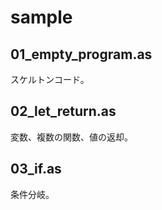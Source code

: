 # sample

## 01_empty_program.as

スケルトンコード。

## 02_let_return.as

変数、複数の関数、値の返却。

## 03_if.as

条件分岐。
